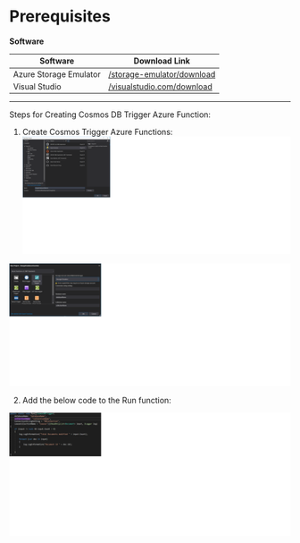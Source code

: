 # Prerequisites

**Software**

| Software | Download Link |
| --- | --- |
| Azure Storage Emulator | [/storage-emulator/download](https://docs.microsoft.com/en-us/azure/storage/common/storage-use-emulator) |
| Visual Studio | [/visualstudio.com/download](https://visualstudio.microsoft.com/vs/) |

---

Steps for Creating Cosmos DB Trigger Azure Function:

1. Create Cosmos Trigger Azure Functions:
![](./images/AzureFunctions-CreateProject-1.png)

![](./images/AzureFunctions-CosmosTrigger.png)

2. Add the below code to the Run function:

![Add Code](./images/CosmosTriggerAzureFunctionCode.png)

